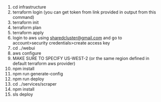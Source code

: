 1. cd infrastructure
2. terraform login (you can get token from link provided in output from this command)
3. terraform init
4. terraform plan
5. terraform apply
6. login to aws using sharedcluster@gmail.com and go to account>security credentials>create access key
7. cd ../webui
8. aws configure
9. MAKE SURE TO SPECIFY US-WEST-2 (or the same region defined in default terraform aws provider)
10. npm install
11. npm run generate-config
12. npm run deploy
13. cd ../services/scraper
14. npm install
15. sls deploy
